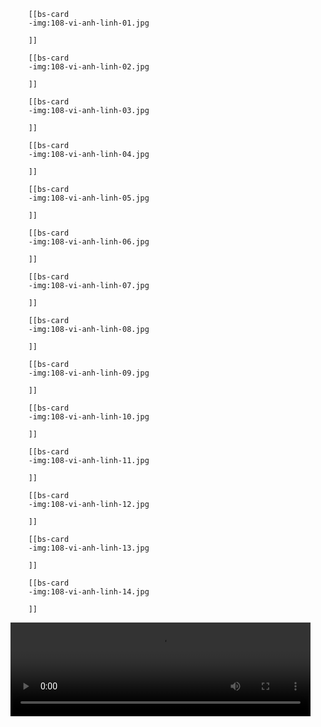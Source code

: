 ```bs-cards cols=1 equals lightbox=mygallery
    [[bs-card
    -img:108-vi-anh-linh-01.jpg

    ]]

    [[bs-card
    -img:108-vi-anh-linh-02.jpg

    ]]

    [[bs-card
    -img:108-vi-anh-linh-03.jpg

    ]]

    [[bs-card
    -img:108-vi-anh-linh-04.jpg

    ]]

    [[bs-card
    -img:108-vi-anh-linh-05.jpg

    ]]

    [[bs-card
    -img:108-vi-anh-linh-06.jpg

    ]]

    [[bs-card
    -img:108-vi-anh-linh-07.jpg

    ]]

    [[bs-card
    -img:108-vi-anh-linh-08.jpg

    ]]

    [[bs-card
    -img:108-vi-anh-linh-09.jpg

    ]]

    [[bs-card
    -img:108-vi-anh-linh-10.jpg

    ]]

    [[bs-card
    -img:108-vi-anh-linh-11.jpg

    ]]

    [[bs-card
    -img:108-vi-anh-linh-12.jpg

    ]]

    [[bs-card
    -img:108-vi-anh-linh-13.jpg

    ]]

    [[bs-card
    -img:108-vi-anh-linh-14.jpg

    ]]
```

<video width="480" height="150" controls="controls">
    <source src="108-vi-anh-linh-v01.mp4" type="video/mp4">
</video>
